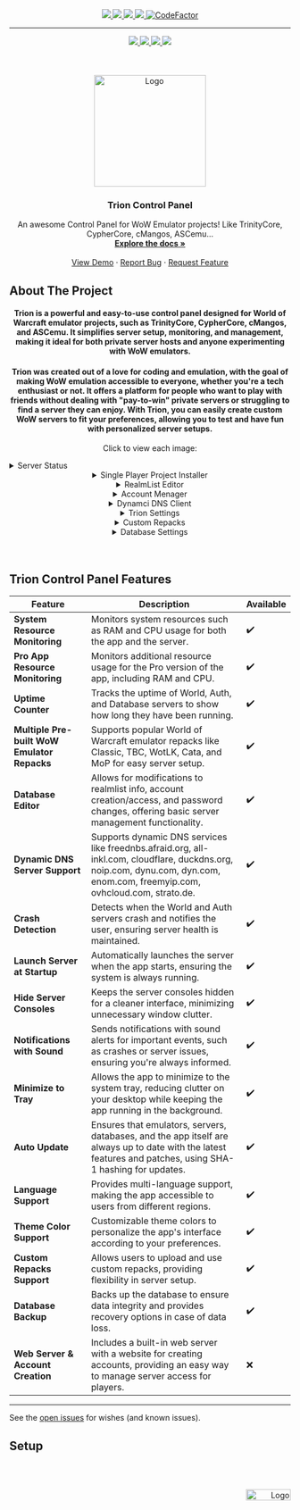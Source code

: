 <div id="top"></div>

<div align="center">
  <a href="https://github.com/fIyingPhoenix/TrionControlPanel/graphs/contributors">
    <img src="https://img.shields.io/github/contributors/fIyingPhoenix/TrionControlPanel.svg?style=for-the-badge">
  </a>
  <a href="https://github.com/fIyingPhoenix/TrionControlPanel/graphs/forks">
    <img src="https://img.shields.io/github/forks/fIyingPhoenix/TrionControlPanel.svg?style=for-the-badge">
  </a>
  <a href="https://github.com/fIyingPhoenix/TrionControlPanel/graphs/members">
    <img src="https://img.shields.io/github/stars/fIyingPhoenix/TrionControlPanel.svg?style=for-the-badge">
  </a>
  <a href="https://github.com/fIyingPhoenix/TrionControlPanel/issues">
    <img src="https://img.shields.io/github/issues/fIyingPhoenix/TrionControlPanel.svg?style=for-the-badge">
  </a>
  <a href="https://www.codefactor.io/repository/github/fiyingphoenix/TrionControlPanel/overview/main">
    <img src="https://img.shields.io/codefactor/grade/github/fIyingPhoenix/TrionControlPanel?style=for-the-badge" alt="CodeFactor">
  </a>
</div>

----

<div align="center">
  <a href="#About" title="ABOUT THE PROJECT">
    <img src="https://user-images.githubusercontent.com/81469821/144743715-bcecee33-a77a-4fb0-b6ed-028a4cb3c4e9.png">
  </a>
  <a href="#Roadmap" title="ROADMAP">
    <img src="https://user-images.githubusercontent.com/81469821/144743716-30c72426-73e2-42b9-95f0-95917502bae8.png">
  </a>
  <a href="#Setup" title="SETUP">
    <img src="https://user-images.githubusercontent.com/81469821/144743717-8ba5a67e-6a2e-4710-978f-395ae817afe3.png">
  </a>
  <a href="https://raw.githubusercontent.com/fIyingPhoenix/TrionControlPanel/main/Trion%20Control%20Panel/bin/Publish/Trion%20Control%20Panel.exe" title="DOWNLOAD">
    <img src="https://user-images.githubusercontent.com/81469821/144743720-7b72dbd2-3807-45ed-b6e2-a58c6159318a.png">
  </a>
  <br /><br /><br /><br />
</div>

<div align="center">
  <a href="#">
    <img src="https://user-images.githubusercontent.com/81469821/144727879-3713f924-9922-4c9b-921b-1e47a79adea1.png" alt="Logo" width="200" height="200">
  </a>

  <h3 align="center">Trion Control Panel</h3>

  <p align="center">
    An awesome Control Panel for WoW Emulator projects! Like TrinityCore, CypherCore, cMangos, ASCemu...
    <br />
    <a href="https://github.com/fIyingPhoenix/TrionControlPanel/"><strong>Explore the docs »</strong></a>
    <br /><br />
    <a href="https://github.com/fIyingPhoenix/TrionControlPanel">View Demo</a>
    ·
    <a href="https://github.com/fIyingPhoenix/TrionControlPanel/issues">Report Bug</a>
    ·
    <a href="https://github.com/fIyingPhoenix/TrionControlPanel/issues">Request Feature</a>
  </p>
</div>

<div id="About"></div>

## About The Project

<div align="center">
  <h4 align="center">Trion is a powerful and easy-to-use control panel designed for World of Warcraft emulator projects, such as TrinityCore, CypherCore, cMangos, and ASCemu. It simplifies server setup, monitoring, and management, making it ideal for both private server hosts and anyone experimenting with WoW emulators.</h4>
    <h4 align="center">Trion was created out of a love for coding and emulation, with the goal of making WoW emulation accessible to everyone, whether you're a tech enthusiast or not. It offers a platform for people who want to play with friends without dealing with "pay-to-win" private servers or struggling to find a server they can enjoy. With Trion, you can easily create custom WoW servers to fit your preferences, allowing you to test and have fun with personalized server setups.</h4>
  <p align="center"> 
    Click to view each image:
  </p>
  <details align="left">
    <summary>Server Status</summary>
    <img src="https://github.com/user-attachments/assets/247c830f-5979-4450-ba71-aeda21a9584a" alt="Image 1"/>
  </details>
  
  <details>
    <summary>Single Player Project Installer</summary>
    <img src="https://github.com/user-attachments/assets/96d003a4-c6fb-49cc-9757-bf54c7e72e99" alt="Image 2"/> 
  </details>
  
  <details>
    <summary>RealmList Editor</summary>
    <img src="https://github.com/user-attachments/assets/1d0ccc72-2363-4a7a-8102-f8558949ed86" alt="Image 3"/>
  </details>
  
  <details>
    <summary>Account Menager</summary>
    <img src="https://github.com/user-attachments/assets/efecc311-dedf-4008-885c-1034191ba4c2" alt="Image 4"/>
  </details>
  
  <details>
    <summary>Dynamci DNS Client</summary>
    <img src="https://github.com/user-attachments/assets/8fd56af3-2bf7-48e8-9996-cc0500b7d24f" alt="Image 5"/>
  </details>
  
  <details>
    <summary>Trion Settings</summary>
    <img src="https://github.com/user-attachments/assets/a9abdda5-5f2c-48ac-bde1-3b3d0219a826" alt="Image 6"/>
  </details>
   
  <details>
    <summary>Custom Repacks</summary>
    <img src="https://github.com/user-attachments/assets/a258e974-8d93-4239-8e80-2b589924b71e" alt="Image 7"/>
  </details>
    
  <details>
    <summary>Database Settings</summary>
    <img src="https://github.com/user-attachments/assets/a8ca31e9-19ba-4131-9bf8-b94251e911b2" alt="Image 8"/>
  </details>
  
  <br />
  <br />
  
</div>

<div id="Roadmap"></div>

## Trion Control Panel Features

| Feature                                   | Description                                                                                                                                                       | Available |
|-------------------------------------------|-------------------------------------------------------------------------------------------------------------------------------------------------------------------|-----------|
| **System Resource Monitoring**            | Monitors system resources such as RAM and CPU usage for both the app and the server.                                                                              | ✔️         |
| **Pro App Resource Monitoring**           | Monitors additional resource usage for the Pro version of the app, including RAM and CPU.                                                                        | ✔️         |
| **Uptime Counter**                        | Tracks the uptime of World, Auth, and Database servers to show how long they have been running.                                                                  | ✔️         |
| **Multiple Pre-built WoW Emulator Repacks** | Supports popular World of Warcraft emulator repacks like Classic, TBC, WotLK, Cata, and MoP for easy server setup.                                                | ✔️         |
| **Database Editor**                       | Allows for modifications to realmlist info, account creation/access, and password changes, offering basic server management functionality.                        | ✔️         |
| **Dynamic DNS Server Support**            | Supports dynamic DNS services like freednbs.afraid.org, all-inkl.com, cloudflare, duckdns.org, noip.com, dynu.com, dyn.com, enom.com, freemyip.com, ovhcloud.com, strato.de. | ✔️         |
| **Crash Detection**                       | Detects when the World and Auth servers crash and notifies the user, ensuring server health is maintained.                                                        | ✔️         |
| **Launch Server at Startup**              | Automatically launches the server when the app starts, ensuring the system is always running.                                                                     | ✔️         |
| **Hide Server Consoles**                  | Keeps the server consoles hidden for a cleaner interface, minimizing unnecessary window clutter.                                                                 | ✔️         |
| **Notifications with Sound**              | Sends notifications with sound alerts for important events, such as crashes or server issues, ensuring you're always informed.                                      | ✔️         |
| **Minimize to Tray**                      | Allows the app to minimize to the system tray, reducing clutter on your desktop while keeping the app running in the background.                                   | ✔️         |
| **Auto Update**                            | Ensures that emulators, servers, databases, and the app itself are always up to date with the latest features and patches, using SHA-1 hashing for updates.         | ✔️         |
| **Language Support**                      | Provides multi-language support, making the app accessible to users from different regions.                                                                       | ✔️         |
| **Theme Color Support**                   | Customizable theme colors to personalize the app's interface according to your preferences.                                                                     | ✔️         |
| **Custom Repacks Support**                | Allows users to upload and use custom repacks, providing flexibility in server setup.                                                                              | ✔️         |
| **Database Backup**                       | Backs up the database to ensure data integrity and provides recovery options in case of data loss.                                                                | ✔️         |
| **Web Server & Account Creation**         | Includes a built-in web server with a website for creating accounts, providing an easy way to manage server access for players.                                    | ❌         |

---


See the [open issues](https://github.com/fIyingPhoenix/TrionControlPanel/issues) for wishes (and known issues).

<div id="Setup"></div>

## Setup

<br /><br />

<div align="right">
  <a href="#top" title="BACK TO TOP">
    <img src="https://user-images.githubusercontent.com/81469821/144744079-114c852a-56b1-4fe2-a668-3df2140a6cf7.png" alt="Logo" width="80" height="20">
  </a>
</div>
<br />
